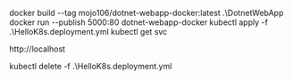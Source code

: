 docker build --tag mojo106/dotnet-webapp-docker:latest .\DotnetWebApp\
docker run --publish 5000:80 dotnet-webapp-docker
kubectl apply -f .\HelloK8s.deployment.yml
kubectl get svc

http://localhost

kubectl delete -f .\HelloK8s.deployment.yml